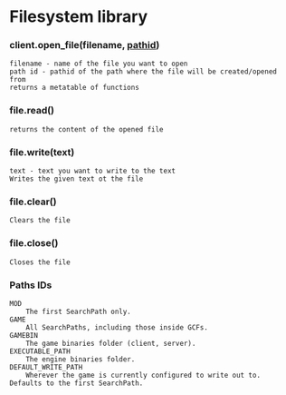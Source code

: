 # Filesystem library

### client.open_file(filename, [pathid](https://github.com/Aviarita/filesystem/blob/master/README.md#path_ids))
    filename - name of the file you want to open
    path id - pathid of the path where the file will be created/opened from
    returns a metatable of functions

### file.read()
    returns the content of the opened file
    
### file.write(text)
    text - text you want to write to the text
    Writes the given text ot the file
    
### file.clear()
    Clears the file
    
### file.close()
    Closes the file

### Paths IDs
    MOD
        The first SearchPath only.
    GAME
        All SearchPaths, including those inside GCFs.
    GAMEBIN
        The game binaries folder (client, server).
    EXECUTABLE_PATH
        The engine binaries folder.
    DEFAULT_WRITE_PATH
        Wherever the game is currently configured to write out to. Defaults to the first SearchPath.
